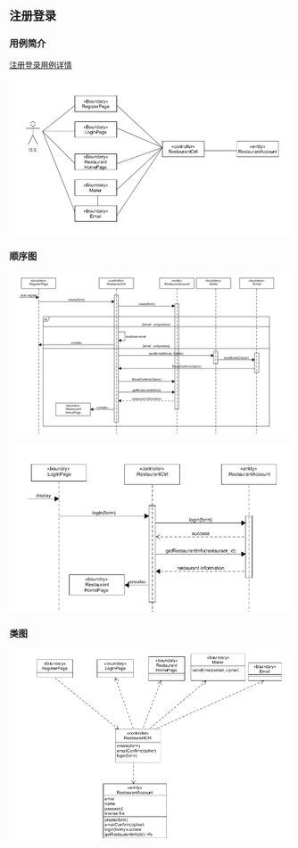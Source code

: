 ## 注册登录

### 用例简介
[注册登录用例详情](../UseCases/register_login.md)

![](BCE/register_login.png)

### 顺序图
![bce_sequence](sequence/register.png)

![bce_sequence](sequence/login.png)
### 类图
![bce_class](class/register_login.png)